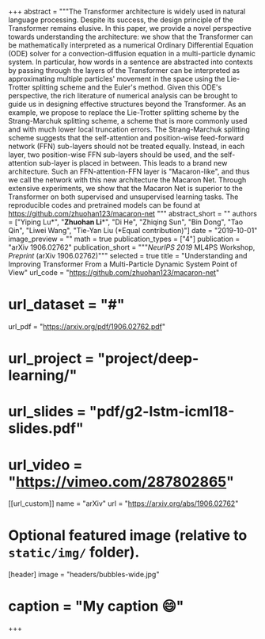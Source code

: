 +++
abstract = """The Transformer architecture is widely used in natural language processing. Despite its success, the design principle of the Transformer remains elusive. In this paper, we provide a novel perspective towards understanding the architecture: we show that the Transformer can be mathematically interpreted as a numerical Ordinary Differential Equation (ODE) solver for a convection-diffusion equation in a multi-particle dynamic system. In particular, how words in a sentence are abstracted into contexts by passing through the layers of the Transformer can be interpreted as approximating multiple particles' movement in the space using the Lie-Trotter splitting scheme and the Euler's method. Given this ODE's perspective, the rich literature of numerical analysis can be brought to guide us in designing effective structures beyond the Transformer. As an example, we propose to replace the Lie-Trotter splitting scheme by the Strang-Marchuk splitting scheme, a scheme that is more commonly used and with much lower local truncation errors. The Strang-Marchuk splitting scheme suggests that the self-attention and position-wise feed-forward network (FFN) sub-layers should not be treated equally. Instead, in each layer, two position-wise FFN sub-layers should be used, and the self-attention sub-layer is placed in between. This leads to a brand new architecture. Such an FFN-attention-FFN layer is "Macaron-like", and thus we call the network with this new architecture the Macaron Net. Through extensive experiments, we show that the Macaron Net is superior to the Transformer on both supervised and unsupervised learning tasks. The reproducible codes and pretrained models can be found at https://github.com/zhuohan123/macaron-net
"""
abstract_short = ""
authors = ["Yiping Lu*", "**Zhuohan Li***", "Di He", "Zhiqing Sun", "Bin Dong", "Tao Qin", "Liwei Wang", "Tie-Yan Liu (*Equal contribution)"]
date = "2019-10-01"
image_preview = ""
math = true
publication_types = ["4"]
publication = "arXiv 1906.02762"
publication_short = """*NeurIPS 2019* ML4PS Workshop, *Preprint* (arXiv 1906.02762)"""
selected = true
title = "Understanding and Improving Transformer From a Multi-Particle Dynamic System Point of View"
url_code = "https://github.com/zhuohan123/macaron-net"
# url_dataset = "#"
url_pdf = "https://arxiv.org/pdf/1906.02762.pdf"
# url_project = "project/deep-learning/"
# url_slides = "pdf/g2-lstm-icml18-slides.pdf"
# url_video = "https://vimeo.com/287802865"

[[url_custom]]
name = "arXiv"
url = "https://arxiv.org/abs/1906.02762"

# Optional featured image (relative to `static/img/` folder).
[header]
image = "headers/bubbles-wide.jpg"
# caption = "My caption :smile:"

+++
